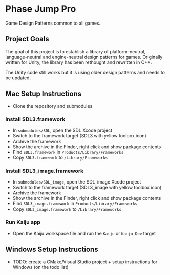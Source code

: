 # Phase Jump Pro
Game Design Patterns common to all games.

## Project Goals
The goal of this project is to establish a library of platform-neutral, language-neutral and engine-neutral design patterns for games. Originally written for Unity, the library has been rethought and rewritten in C++.

The Unity code still works but it is using older design patterns and needs to be updated.

## Mac Setup Instructions
- Clone the repository and submodules

### Install SDL3.framework
- In `submodules/SDL`, open the SDL Xcode project
- Switch to the framework target (SDL3 with yellow toolbox icon)
- Archive the framework
- Show the archive in the Finder, right click and show package contents
- Find `SDL3.framework` in `Products/Library/Frameworks`
- Copy `SDL3.framework` to `/Library/Frameworks`

### Install SDL3_image.framework
- In `submodules/SDL_image`, open the SDL_image Xcode project
- Switch to the framework target (SDL3_image with yellow toolbox icon)
- Archive the framework
- Show the archive in the Finder, right click and show package contents
- Find `SDL3_image.framework` in `Products/Library/Frameworks`
- Copy `SDL3_image.framework` to `/Library/Frameworks`

### Run Kaiju app
- Open the Kaiju.workspace file and run the `Kaiju` or `Kaiju-Dev` target

## Windows Setup Instructions
- TODO: create a CMake/Visual Studio project + setup instructions for Windows (on the todo list)
